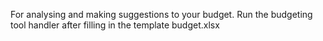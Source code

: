 For analysing and making suggestions to your budget.
Run the budgeting tool handler after filling in the template budget.xlsx